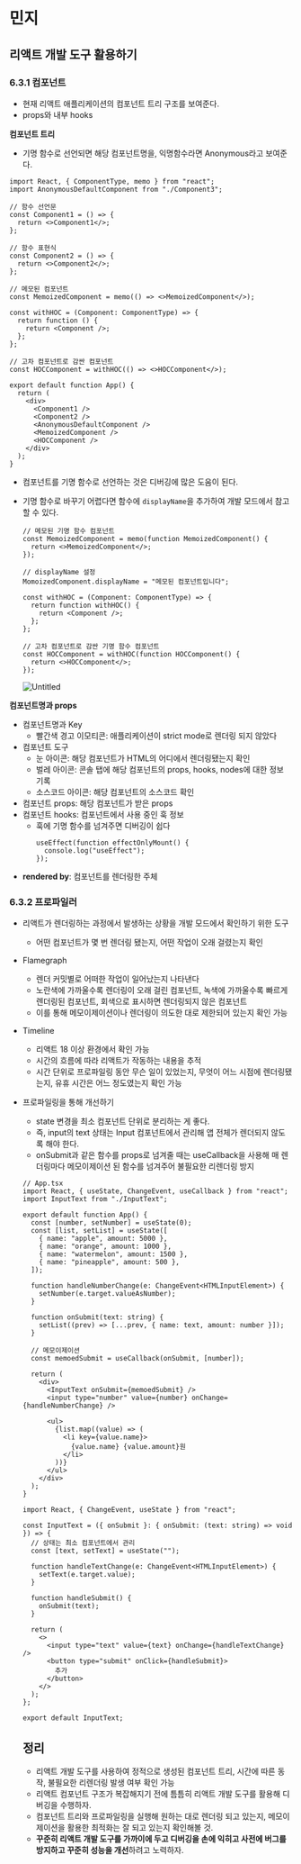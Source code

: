 # 민지

## 리액트 개발 도구 활용하기

### 6.3.1 컴포넌트

- 현재 리액트 애플리케이션의 컴포넌트 트리 구조를 보여준다.
- props와 내부 hooks

**컴포넌트 트리**

- 기명 함수로 선언되면 해당 컴포넌트명을, 익명함수라면 Anonymous라고 보여준다.

```tsx
import React, { ComponentType, memo } from "react";
import AnonymousDefaultComponent from "./Component3";

// 함수 선언문
const Component1 = () => {
  return <>Component1</>;
};

// 함수 표현식
const Component2 = () => {
  return <>Component2</>;
};

// 메모된 컴포넌트
const MemoizedComponent = memo(() => <>MemoizedComponent</>);

const withHOC = (Component: ComponentType) => {
  return function () {
    return <Component />;
  };
};

// 고차 컴포넌트로 감싼 컴포넌트
const HOCComponent = withHOC(() => <>HOCComponent</>);

export default function App() {
  return (
    <div>
      <Component1 />
      <Component2 />
      <AnonymousDefaultComponent />
      <MemoizedComponent />
      <HOCComponent />
    </div>
  );
}
```

- 컴포넌트를 기명 함수로 선언하는 것은 디버깅에 많은 도움이 된다.
- 기명 함수로 바꾸기 어렵다면 함수에 `displayName`을 추가하여 개발 모드에서 참고할 수 있다.

  ```tsx
  // 메모된 기명 함수 컴포넌트
  const MemoizedComponent = memo(function MemoizedComponent() {
    return <>MemoizedComponent</>;
  });

  // displayName 설정
  MomoizedComponent.displayName = "메모된 컴포넌트입니다";

  const withHOC = (Component: ComponentType) => {
    return function withHOC() {
      return <Component />;
    };
  };

  // 고차 컴포넌트로 감싼 기명 함수 컴포넌트
  const HOCComponent = withHOC(function HOCComponent() {
    return <>HOCComponent</>;
  });
  ```

  ![Untitled](https://prod-files-secure.s3.us-west-2.amazonaws.com/3f0cc8a3-9351-404a-87b0-f0f1188e8b63/91808c5b-4dbb-4d2a-831a-cf5c36a4bfc0/Untitled.png)

**컴포넌트명과 props**

- 컴포넌트명과 Key
  - 빨간색 경고 이모티콘: 애플리케이션이 strict mode로 렌더링 되지 않았다
- 컴포넌트 도구
  - 눈 아이콘: 해당 컴포넌트가 HTML의 어디에서 렌더링됐는지 확인
  - 벌레 아이콘: 콘솔 탭에 해당 컴포넌트의 props, hooks, nodes에 대한 정보 기록
  - 소스코드 아이콘: 해당 컴포넌트의 소스코드 확인
- 컴포넌트 props: 해당 컴포넌트가 받은 props
- 컴포넌트 hooks: 컴포넌트에서 사용 중인 훅 정보
  - 훅에 기명 함수를 넘겨주면 디버깅이 쉽다
    ```tsx
    useEffect(function effectOnlyMount() {
      console.log("useEffect");
    });
    ```
- **rendered by**: 컴포넌트를 렌더링한 주체

### 6.3.2 프로파일러

- 리액트가 렌더링하는 과정에서 발생하는 상황을 개발 모드에서 확인하기 위한 도구
  - 어떤 컴포넌트가 몇 번 렌더링 됐는지, 어떤 작업이 오래 걸렸는지 확인
- Flamegraph
  - 렌더 커밋별로 어떠한 작업이 일어났는지 나타낸다
  - 노란색에 가까울수록 렌더링이 오래 걸린 컴포넌트, 녹색에 가까울수록 빠르게 렌더링된 컴포넌트, 회색으로 표시하면 렌더링되지 않은 컴포넌트
  - 이를 통해 메모이제이션이나 렌더링이 의도한 대로 제한되어 있는지 확인 가능
- Timeline
  - 리액트 18 이상 환경에서 확인 가능
  - 시간의 흐름에 따라 리액트가 작동하는 내용을 추적
  - 시간 단위로 프로파일링 동안 무슨 일이 있었는지, 무엇이 어느 시점에 렌더링됐는지, 유휴 시간은 어느 정도였는지 확인 가능
- 프로파일링을 통해 개선하기

  - state 변경을 최소 컴포넌트 단위로 분리하는 게 좋다.
  - 즉, input의 text 상태는 Input 컴포넌트에서 관리해 앱 전체가 렌더되지 않도록 해야 한다.
  - onSubmit과 같은 함수를 props로 넘겨줄 때는 useCallback을 사용해 매 렌더링마다 메모이제이션 된 함수를 넘겨주어 불필요한 리렌더링 방지

  ```tsx
  // App.tsx
  import React, { useState, ChangeEvent, useCallback } from "react";
  import InputText from "./InputText";

  export default function App() {
    const [number, setNumber] = useState(0);
    const [list, setList] = useState([
      { name: "apple", amount: 5000 },
      { name: "orange", amount: 1000 },
      { name: "watermelon", amount: 1500 },
      { name: "pineapple", amount: 500 },
    ]);

    function handleNumberChange(e: ChangeEvent<HTMLInputElement>) {
      setNumber(e.target.valueAsNumber);
    }

    function onSubmit(text: string) {
      setList((prev) => [...prev, { name: text, amount: number }]);
    }

    // 메모이제이션
    const memoedSubmit = useCallback(onSubmit, [number]);

    return (
      <div>
        <InputText onSubmit={memoedSubmit} />
        <input type="number" value={number} onChange={handleNumberChange} />

        <ul>
          {list.map((value) => (
            <li key={value.name}>
              {value.name} {value.amount}원
            </li>
          ))}
        </ul>
      </div>
    );
  }
  ```

  ```tsx
  import React, { ChangeEvent, useState } from "react";

  const InputText = ({ onSubmit }: { onSubmit: (text: string) => void }) => {
    // 상태는 최소 컴포넌트에서 관리
    const [text, setText] = useState("");

    function handleTextChange(e: ChangeEvent<HTMLInputElement>) {
      setText(e.target.value);
    }

    function handleSubmit() {
      onSubmit(text);
    }

    return (
      <>
        <input type="text" value={text} onChange={handleTextChange} />
        <button type="submit" onClick={handleSubmit}>
          추가
        </button>
      </>
    );
  };

  export default InputText;
  ```

  ## 정리

  - 리액트 개발 도구를 사용하여 정적으로 생성된 컴포넌트 트리, 시간에 따른 동작, 불필요한 리렌더링 발생 여부 확인 가능
  - 리액트 컴포넌트 구조가 복잡해지기 전에 틈틈히 리액트 개발 도구를 활용해 디버깅을 수행하자.
  - 컴포넌트 트리와 프로파일링을 실행해 원하는 대로 렌더링 되고 있는지, 메모이제이션을 활용한 최적화는 잘 되고 있는지 확인해볼 것.
  - **꾸준히 리액트 개발 도구를 가까이에 두고 디버깅을 손에 익히고 사전에 버그를 방지하고 꾸준히 성능을 개선**하려고 노력하자.
